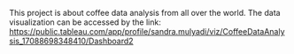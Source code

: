 This project is about coffee data analysis from all over the world.
The data visualization can be accessed by the link: https://public.tableau.com/app/profile/sandra.mulyadi/viz/CoffeeDataAnalysis_17088698348410/Dashboard2
